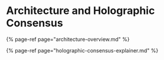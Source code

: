 # Architecture and Holographic Consensus

{% page-ref page="architecture-overview.md" %}

{% page-ref page="holographic-consensus-explainer.md" %}

